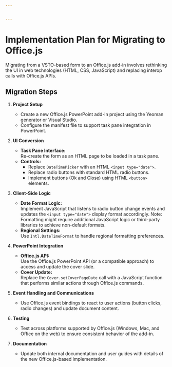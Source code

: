 ```yaml
---


---
```


<h1 id="implementation-plan-for-migrating-to-office.js">Implementation Plan for Migrating to Office.js</h1>
<p>Migrating from a VSTO-based form to an Office.js add-in involves rethinking the UI in web technologies (HTML, CSS, JavaScript) and replacing interop calls with Office.js APIs.</p>
<h2 id="migration-steps">Migration Steps</h2>
<ol>
<li>
<p><strong>Project Setup</strong></p>
<ul>
<li>Create a new Office.js PowerPoint add-in project using the Yeoman generator or Visual Studio.</li>
<li>Configure the manifest file to support task pane integration in PowerPoint.</li>
</ul>
</li>
<li>
<p><strong>UI Conversion</strong></p>
<ul>
<li><strong>Task Pane Interface:</strong><br>
Re-create the form as an HTML page to be loaded in a task pane.</li>
<li><strong>Controls:</strong>
<ul>
<li>Replace  <code>DateTimePicker</code>  with an HTML  <code>&lt;input type="date"&gt;</code>.</li>
<li>Replace radio buttons with standard HTML radio buttons.</li>
<li>Implement buttons (Ok and Close) using HTML  <code>&lt;button&gt;</code>  elements.</li>
</ul>
</li>
</ul>
</li>
<li>
<p><strong>Client-Side Logic</strong></p>
<ul>
<li><strong>Date Format Logic:</strong><br>
Implement JavaScript that listens to radio button change events and updates the  <code>&lt;input type="date"&gt;</code>  display format accordingly. Note: Formatting might require additional JavaScript logic or third-party libraries to achieve non-default formats.</li>
<li><strong>Regional Settings:</strong><br>
Use  <code>Intl.DateTimeFormat</code>  to handle regional formatting preferences.</li>
</ul>
</li>
<li>
<p><strong>PowerPoint Integration</strong></p>
<ul>
<li><strong>Office.js API:</strong><br>
Use the Office.js PowerPoint API (or a compatible approach) to access and update the cover slide.</li>
<li><strong>Cover Update:</strong><br>
Replace the  <code>Cover.setCoverPageDate</code>  call with a JavaScript function that performs similar actions through Office.js commands.</li>
</ul>
</li>
<li>
<p><strong>Event Handling and Communications</strong></p>
<ul>
<li>Use Office.js event bindings to react to user actions (button clicks, radio changes) and update document content.</li>
</ul>
</li>
<li>
<p><strong>Testing</strong></p>
<ul>
<li>Test across platforms supported by Office.js (Windows, Mac, and Office on the web) to ensure consistent behavior of the add-in.</li>
</ul>
</li>
<li>
<p><strong>Documentation</strong></p>
<ul>
<li>Update both internal documentation and user guides with details of the new Office.js-based implementation.</li>
</ul>
</li>
</ol>

